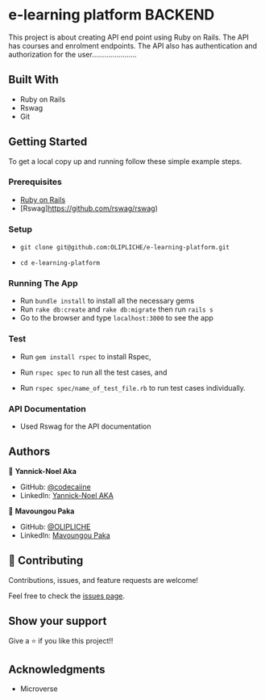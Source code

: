 # e-learning platform BACKEND

This project is about creating API end point using Ruby on Rails. The API has courses and enrolment endpoints. The API also has authentication and authorization for the user......................


## Built With

- Ruby on Rails
- Rswag
- Git

## Getting Started

To get a local copy up and running follow these simple example steps.

### Prerequisites

- [Ruby on Rails](https://guides.rubyonrails.org/getting_started.html)
- [Rswag]https://github.com/rswag/rswag)

### Setup
- ```git clone git@github.com:OLIPLICHE/e-learning-platform.git```

- ```cd e-learning-platform```

### Running The App

- Run ```bundle install``` to install all the necessary gems
- Run ```rake db:create``` and ```rake db:migrate``` then run ```rails s``` 
- Go to the browser and type `localhost:3000` to see the app

### Test

- Run ```gem install rspec``` to install Rspec,

- Run ```rspec spec``` to run all the test cases, and

- Run ```rspec spec/name_of_test_file.rb``` to run test cases individually.

### API Documentation

- Used Rswag for the API documentation


## Authors

👤 **Yannick-Noel Aka**

- GitHub: [@codecaiine](https://github.com/codecaiine/)
- LinkedIn: [Yannick-Noel AKA](https://www.linkedin.com/in/yannick-no%C3%ABl-aka/)

👤 **Mavoungou Paka**

- GitHub: [@OLIPLICHE](https://github.com/OLIPLICHE)
- LinkedIn: [Mavoungou Paka](https://www.linkedin.com/in/olipliche/)

## 🤝 Contributing

Contributions, issues, and feature requests are welcome!

Feel free to check the [issues page](https://github.com/OLIPLICHE/e-learning-platform/issues).

## Show your support

Give a ⭐️ if you like this project!!

## Acknowledgments

- Microverse
